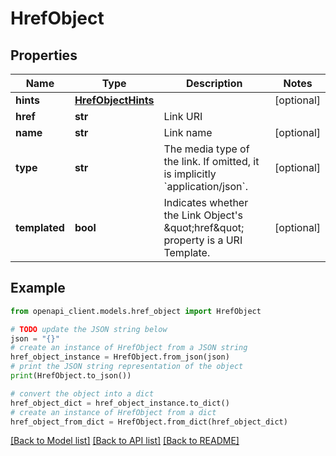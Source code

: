 # HrefObject


## Properties

Name | Type | Description | Notes
------------ | ------------- | ------------- | -------------
**hints** | [**HrefObjectHints**](HrefObjectHints.md) |  | [optional] 
**href** | **str** | Link URI | 
**name** | **str** | Link name | [optional] 
**type** | **str** | The media type of the link. If omitted, it is implicitly &#x60;application/json&#x60;. | [optional] 
**templated** | **bool** | Indicates whether the Link Object&#39;s \&quot;href\&quot; property is a URI Template. | [optional] 

## Example

```python
from openapi_client.models.href_object import HrefObject

# TODO update the JSON string below
json = "{}"
# create an instance of HrefObject from a JSON string
href_object_instance = HrefObject.from_json(json)
# print the JSON string representation of the object
print(HrefObject.to_json())

# convert the object into a dict
href_object_dict = href_object_instance.to_dict()
# create an instance of HrefObject from a dict
href_object_from_dict = HrefObject.from_dict(href_object_dict)
```
[[Back to Model list]](../README.md#documentation-for-models) [[Back to API list]](../README.md#documentation-for-api-endpoints) [[Back to README]](../README.md)


